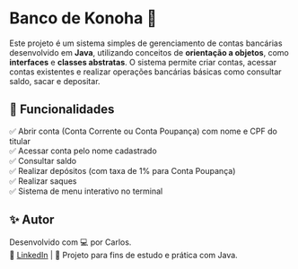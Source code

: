 # Banco de Konoha 🏦

Este projeto é um sistema simples de gerenciamento de contas bancárias desenvolvido em **Java**, 
utilizando conceitos de **orientação a objetos**, como **interfaces** e **classes abstratas**.
O sistema permite criar contas, acessar contas existentes e realizar operações bancárias básicas como consultar saldo, sacar e depositar.


## 🚀 Funcionalidades
✅ Abrir conta (Conta Corrente ou Conta Poupança) com nome e CPF do titular  
✅ Acessar conta pelo nome cadastrado  
✅ Consultar saldo  
✅ Realizar depósitos (com taxa de 1% para Conta Poupança)  
✅ Realizar saques  
✅ Sistema de menu interativo no terminal  

## ✨ Autor
Desenvolvido com 💻 por Carlos.  
🔗 [LinkedIn](https://www.linkedin.com/in/carlos-henrique-camargo-dos-santos-75994a50/) | 🌱 Projeto para fins de estudo e prática com Java.
